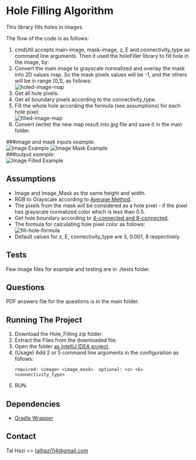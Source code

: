 # Hole Filling Algorithm

This library fills holes in images.

The flow of the code is as follows:

1. cmdUtil accepts main-image, mask-image, z, E and connectivity_type as command line arguments.
   Then it used the holeFiller library to fill hole in the image, by:
2. Convert the main image to grayscale normalized and overlay the mask into 2D values map. So the mask pixels values will be -1, and the others will be in range [0,1], as follows: <br/>
   ![holed-image-map]
3. Get all hole pixels.
4. Get all boundary pixels according to the connectivity_type.
5. Fill the whole hole according the formula (see assumptions) for each hole pixel: <br/>
   ![filled-image-map]
6. Convert (write) the new map result into jpg file and save it in the main folder.


###image and mask inputs *example*: <br/>
![Image Example][image-example]
![Image Mask Example][image-mask-example] <br/>
###output *example*: <br/>
![Image Filled Example][image-filled-example]


## Assumptions
* Image and Image_Mask as the same height and width.
* RGB to Grayscale according to [Average Method](https://www.dynamsoft.com/blog/insights/image-processing/image-processing-101-color-space-conversion/).
* The pixels from the mask will be considered as a hole pixel - if the pixel has grayscale normalized color which is less than 0.5.
* Get hole boundary according to [4-connected and 8-connected](http://en.wikipedia.org/wiki/Pixel_connectivity).
* The formula for calculating hole pixel color as follows: <br/>
  ![fill-hole-formula]
* Default values for z, E, connectivity_type are 3, 0.001, 8 respectively.

## Tests
Few image files for example and testing are in ./tests folder.

## Questions
PDF answers file for the questions is in the main folder.


## Running The Project
1. Download the Hole_Filling zip folder.
2. Extract the Files from the downloaded file.
3. Open the folder [as IntelliJ IDEA project](https://www.jetbrains.com/help/idea/import-project-or-module-wizard.html).
4. (Usage) Add 2 or 5 command line arguments in the configuration as follows: <br/>
   ```
   required: <image> <image_mask>  optional: <z> <E> <connectivity_type>
    ```
5. RUN.


## Dependencies
* [Gradle Wrapper](https://docs.gradle.org/current/userguide/gradle_wrapper.html)


## Contact

Tal Hazi <> [talhazi114@gmail.com](mailto:talhazi114@gmail.com)




[image-example]: ./tests/test1.png
[image-mask-example]: ./tests/test1_mask.png
[image-filled-example]: ./tests/output.jpg
[filled-image-map]: ./images/filledImage.png
[holed-image-map]: ./images/holedImage.png
[fill-hole-formula]: ./images/fillHoleFormula.png

